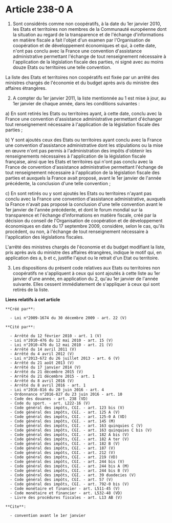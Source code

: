 # Article 238-0 A

1. Sont considérés comme non coopératifs, à la date du 1er janvier 2010, les Etats et territoires non membres de la
Communauté européenne dont la situation au regard de la transparence et de l'échange d'informations en matière fiscale a fait
l'objet d'un examen par l'Organisation de coopération et de développement économiques et qui, à cette date, n'ont pas conclu
avec la France une convention d'assistance administrative permettant l'échange de tout renseignement nécessaire à
l'application de la législation fiscale des parties, ni signé avec au moins douze Etats ou territoires une telle convention.

La liste des Etats et territoires non coopératifs est fixée par un arrêté des ministres chargés de l'économie et du budget
après avis du ministre des affaires étrangères.

2. A compter du 1er janvier 2011, la liste mentionnée au 1 est mise à jour, au 1er janvier de chaque année, dans les
conditions suivantes :

a) En sont retirés les Etats ou territoires ayant, à cette date, conclu avec la France une convention d'assistance
administrative permettant d'échanger tout renseignement nécessaire à l'application de la législation fiscale des parties ;

b) Y sont ajoutés ceux des Etats ou territoires ayant conclu avec la France une convention d'assistance administrative dont
les stipulations ou la mise en œuvre n'ont pas permis à l'administration des impôts d'obtenir les renseignements nécessaires
à l'application de la législation fiscale française, ainsi que les Etats et territoires qui n'ont pas conclu avec la France
de convention d'assistance administrative permettant l'échange de tout renseignement nécessaire à l'application de la
législation fiscale des parties et auxquels la France avait proposé, avant le 1er janvier de l'année précédente, la
conclusion d'une telle convention ;

c) En sont retirés ou y sont ajoutés les Etats ou territoires n'ayant pas conclu avec la France une convention d'assistance
administrative, auxquels la France n'avait pas proposé la conclusion d'une telle convention avant le 1er janvier de l'année
précédente, et dont le forum mondial sur la transparence et l'échange d'informations en matière fiscale, créé par la décision
du conseil de l'Organisation de coopération et de développement économiques en date du 17 septembre 2009, considère, selon le
cas, qu'ils procèdent, ou non, à l'échange de tout renseignement nécessaire à l'application des législations fiscales.

L'arrêté des ministres chargés de l'économie et du budget modifiant la liste, pris après avis du ministre des affaires
étrangères, indique le motif qui, en application des a, b et c, justifie l'ajout ou le retrait d'un Etat ou territoire.

3. Les dispositions du présent code relatives aux Etats ou territoires non coopératifs ne s'appliquent à ceux qui sont
ajoutés à cette liste au 1er janvier d'une année, en application du 2, qu'au 1er janvier de l'année suivante. Elles cessent
immédiatement de s'appliquer à ceux qui sont retirés de la liste.

**Liens relatifs à cet article**

	**Créé par**:

	  - Loi n°2009-1674 du 30 décembre 2009 - art. 22 (V)

	**Cité par**:

	  - Arrêté du 12 février 2010 - art. 1 (V)
	  - Loi n°2010-476 du 12 mai 2010 - art. 15 (V)
	  - Loi n°2010-476 du 12 mai 2010 - art. 21 (V)
	  - Arrêté du 14 avril 2011 (V)
	  - Arrêté du 4 avril 2012 (V)
	  - Loi n°2013-672 du 26 juillet 2013 - art. 6 (V)
	  - Arrêté du 21 août 2013 (V)
	  - Arrêté du 17 janvier 2014 (V)
	  - Arrêté du 21 décembre 2015 (V)
	  - Arrêté du 21 décembre 2015 - art. 1
	  - Arrêté du 8 avril 2016 (V)
	  - Arrêté du 8 avril 2016 - art. 1
	  - Loi n°2016-816 du 20 juin 2016 - art. 4
	  - Ordonnance n°2016-827 du 23 juin 2016 - art. 10
	  - Code des douanes - art. 238 (VD)
	  - Code du sport. - art. L222-16 (V)
	  - Code général des impôts, CGI. - art. 123 bis (V)
	  - Code général des impôts, CGI. - art. 125 A (V)
	  - Code général des impôts, CGI. - art. 125-0 A (VD)
	  - Code général des impôts, CGI. - art. 145 (M)
	  - Code général des impôts, CGI. - art. 163 quinquies C (V)
	  - Code général des impôts, CGI. - art. 163 quinquies C bis (V)
	  - Code général des impôts, CGI. - art. 182 A bis (V)
	  - Code général des impôts, CGI. - art. 182 A ter (V)
	  - Code général des impôts, CGI. - art. 182 B (V)
	  - Code général des impôts, CGI. - art. 187 (V)
	  - Code général des impôts, CGI. - art. 212 (V)
	  - Code général des impôts, CGI. - art. 219 (VD)
	  - Code général des impôts, CGI. - art. 244 bis (V)
	  - Code général des impôts, CGI. - art. 244 bis A (M)
	  - Code général des impôts, CGI. - art. 244 bis B (V)
	  - Code général des impôts, CGI. - art. 39 duodecies (V)
	  - Code général des impôts, CGI. - art. 57 (V)
	  - Code général des impôts, CGI. - art. 792-0 bis (V)
	  - Code monétaire et financier - art. L511-45 (V)
	  - Code monétaire et financier - art. L532-48 (VD)
	  - Livre des procédures fiscales - art. L13 AB (V)

	**Cite**:

	  - convention avant le 1er janvier
